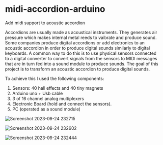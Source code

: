 # midi-accordion-arduino
Add midi support to acoustic accordion

Accordions are usually made as acoustical instruments. They generates air pressure which makes internal metal reeds to vaibrate and produce sound. Some companies produce digital accordions or add electronics to an acoustic accordion in order to produce digital sounds similarly to digital keyboards. A common way to do this is to use physical sensors connected to a digital converter to convert signals from the sensors to MIDI messages that are in turn fed into a sound module to produce sounds. 
The goal of this project is to transform an acoustic accordion to produce digital sounds. 

To achieve this I used the following components:

1. Sensors: 40 hall effects and 40 tiny magnets
2. Arduino uno + Usb cable
3. 3 of 16 channel analog multiplexers  
4. Electronic Board (hold and connect the sensors).
5. PC (operated as a sound module)


![Screenshot 2023-09-24 232715](https://github.com/AdamLauz/midi-accordion-arduino/assets/2620814/6fc6f0f1-ede1-47ce-afe4-ec00670c1c9f)

![Screenshot 2023-09-24 232602](https://github.com/AdamLauz/midi-accordion-arduino/assets/2620814/3cbc1a69-f123-491e-ab92-fc65c2d3a5c7)

![Screenshot 2023-09-24 232444](https://github.com/AdamLauz/midi-accordion-arduino/assets/2620814/d6f23090-eaee-47b7-9529-96ccfbc28c76)


